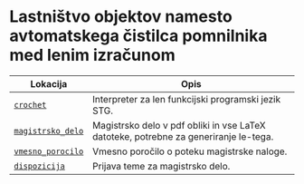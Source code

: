 # Lastništvo objektov namesto avtomatskega čistilca pomnilnika med lenim izračunom

| Lokacija | Opis |
| --- | --- |
| [`crochet`](crochet/) | Interpreter za len funkcijski programski jezik STG. |
| [`magistrsko_delo`](magistrsko_delo/) | Magistrsko delo v pdf obliki in vse LaTeX datoteke, potrebne za generiranje le-tega. |
| [`vmesno_porocilo`](vmesno_porocilo/) | Vmesno poročilo o poteku magistrske naloge. |
| [`dispozicija`](dispozicija/) | Prijava teme za magistrsko delo. |